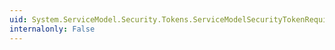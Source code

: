 ```yaml
---
uid: System.ServiceModel.Security.Tokens.ServiceModelSecurityTokenRequirement.ExtendedProtectionPolicy
internalonly: False
---
```

